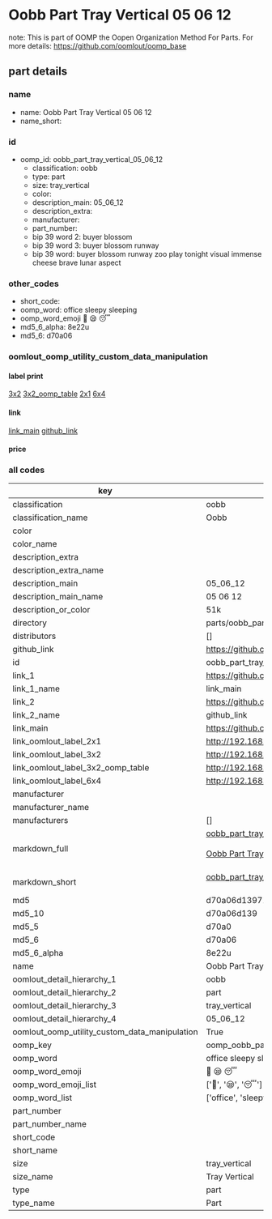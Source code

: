 # Oobb Part Tray Vertical 05 06 12  

note: This is part of OOMP the Oopen Organization Method For Parts. For more details: https://github.com/oomlout/oomp_base

##  part details





### name
* name: Oobb Part Tray Vertical 05 06 12
* name_short: 
### id
* oomp_id: oobb_part_tray_vertical_05_06_12
  * classification: oobb
  * type: part
  * size: tray_vertical
  * color: 
  * description_main: 05_06_12
  * description_extra: 
  * manufacturer: 
  * part_number: 
  * bip 39 word 2: buyer blossom
  * bip 39 word 3: buyer blossom runway
  * bip 39 word: buyer blossom runway zoo play tonight visual immense cheese brave lunar aspect

### other_codes
* short_code: 
* oomp_word: office sleepy sleeping
* oomp_word_emoji :office: :sleepy: :sleeping:
* md5_6_alpha: 8e22u
* md5_6: d70a06






### oomlout_oomp_utility_custom_data_manipulation
#### label print
[3x2](http://192.168.1.245:1112/?label=oomp%208e22u)
[3x2_oomp_table](http://192.168.1.107:1112/?label=oomp%208e22u)
[2x1](http://192.168.1.242:1112/?label=oomp%208e22u)
[6x4](http://192.168.1.55:1112/?label=oomp%208e22u)    

#### link

[link_main](https://github.com/oomlout/oomlout_oomp_current_version_messy/tree/main/parts/oobb_part_tray_vertical_05_06_12) [github_link](https://github.com/oomlout/oomlout_oomp_part_src/tree/main/parts/oobb_part_tray_vertical_05_06_12)                             

#### price







### all codes 
| key | value |  
| --- | --- |  
| classification | oobb |  
| classification_name | Oobb |  
| color |  |  
| color_name |  |  
| description_extra |  |  
| description_extra_name |  |  
| description_main | 05_06_12 |  
| description_main_name | 05 06 12 |  
| description_or_color | 51k |  
| directory | parts/oobb_part_tray_vertical_05_06_12 |  
| distributors | [] |  
| github_link | https://github.com/oomlout/oomlout_oomp_part_src/tree/main/parts/oobb_part_tray_vertical_05_06_12 |  
| id | oobb_part_tray_vertical_05_06_12 |  
| link_1 | https://github.com/oomlout/oomlout_oomp_current_version_messy/tree/main/parts/oobb_part_tray_vertical_05_06_12 |  
| link_1_name | link_main |  
| link_2 | https://github.com/oomlout/oomlout_oomp_part_src/tree/main/parts/oobb_part_tray_vertical_05_06_12 |  
| link_2_name | github_link |  
| link_main | https://github.com/oomlout/oomlout_oomp_current_version_messy/tree/main/parts/oobb_part_tray_vertical_05_06_12 |  
| link_oomlout_label_2x1 | http://192.168.1.242:1112/?label=oomp%208e22u |  
| link_oomlout_label_3x2 | http://192.168.1.245:1112/?label=oomp%208e22u |  
| link_oomlout_label_3x2_oomp_table | http://192.168.1.107:1112/?label=oomp%208e22u |  
| link_oomlout_label_6x4 | http://192.168.1.55:1112/?label=oomp%208e22u |  
| manufacturer |  |  
| manufacturer_name |  |  
| manufacturers | [] |  
| markdown_full | [oobb_part_tray_vertical_05_06_12](https://github.com/oomlout/oomlout_oomp_current_version_messy/tree/main/parts/oobb_part_tray_vertical_05_06_12)<br>[](https://github.com/oomlout/oomlout_oomp_current_version_messy/tree/main/parts/oobb_part_tray_vertical_05_06_12)<br>[Oobb Part Tray Vertical 05 06 12](https://github.com/oomlout/oomlout_oomp_current_version_messy/tree/main/parts/oobb_part_tray_vertical_05_06_12)<br><br> |  
| markdown_short | [oobb_part_tray_vertical_05_06_12](https://github.com/oomlout/oomlout_oomp_current_version_messy/tree/main/parts/oobb_part_tray_vertical_05_06_12)<br><br> |  
| md5 | d70a06d139719e9f92532fff7ac600fb |  
| md5_10 | d70a06d139 |  
| md5_5 | d70a0 |  
| md5_6 | d70a06 |  
| md5_6_alpha | 8e22u |  
| name | Oobb Part Tray Vertical 05 06 12 |  
| oomlout_detail_hierarchy_1 | oobb |  
| oomlout_detail_hierarchy_2 | part |  
| oomlout_detail_hierarchy_3 | tray_vertical |  
| oomlout_detail_hierarchy_4 | 05_06_12 |  
| oomlout_oomp_utility_custom_data_manipulation | True |  
| oomp_key | oomp_oobb_part_tray_vertical_05_06_12 |  
| oomp_word | office sleepy sleeping |  
| oomp_word_emoji | :office: :sleepy: :sleeping: |  
| oomp_word_emoji_list | [':office:', ':sleepy:', ':sleeping:'] |  
| oomp_word_list | ['office', 'sleepy', 'sleeping'] |  
| part_number |  |  
| part_number_name |  |  
| short_code |  |  
| short_name |  |  
| size | tray_vertical |  
| size_name | Tray Vertical |  
| type | part |  
| type_name | Part |  
